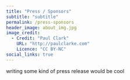 ```yaml
---
title: "Press / Sponsors"
subtitle: "subtitle"
permalink: /press-sponsors
header_image: about_img.jpg
image_credit: 
  - Credit: "Paul Clark"
    URL: "http://paulclarke.com"
    Licence: "CC BY-NC"
social_links: true
---
```


writing some kind of press release would be cool